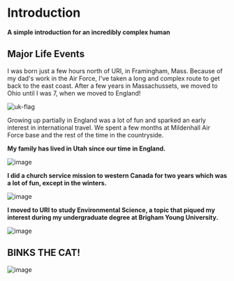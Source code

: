 # Introduction
**A simple introduction for an incredibly complex human**

## Major Life Events

I was born just a few hours north of URI, in Framingham, Mass. Because of my dad's work in the Air Force, I've taken a long and complex route to get back to the east coast. After a few years in Massachussets, we moved to Ohio until I was 7, when we moved to England!

![uk-flag](https://user-images.githubusercontent.com/70331884/151613942-90763907-378f-412d-9081-d15010cc94ab.gif)

Growing up partially in England was a lot of fun and sparked an early interest in international travel. We spent a few months at Mildenhall Air Force base and the rest of the time in the countryside.

**My family has lived in Utah since our time in England.**

![image](https://user-images.githubusercontent.com/70331884/151615580-52e453c1-12ba-40fd-b91b-325f40a4c3eb.png)

**I did a church service mission to western Canada for two years which was a lot of fun, except in the winters.**

![image](https://user-images.githubusercontent.com/70331884/151615837-030b70c9-348a-4079-9e99-40bb276f2623.png)

**I moved to URI to study Environmental Science, a topic that piqued my interest during my undergraduate degree at Brigham Young University.**

![image](https://user-images.githubusercontent.com/70331884/151616774-64e916cd-6123-4246-be74-55bbae21a72e.png)


## BINKS THE CAT!
![image](https://user-images.githubusercontent.com/70331884/151610871-4698fb9e-aa36-441f-bb93-45bbca16f7ce.png)
